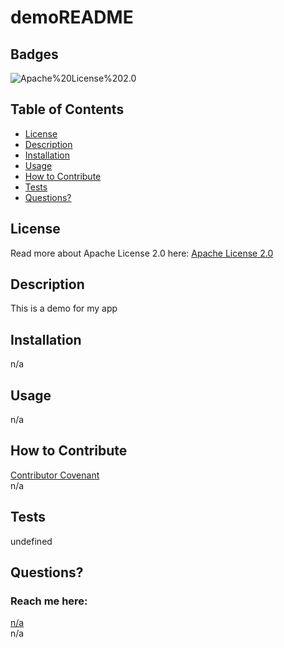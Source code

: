 
  # demoREADME

  ## Badges
  ![Apache%20License%202.0](https://img.shields.io/badge/license-'+Apache%20License%202.0+'-blue)



  ## Table of Contents
  * [License](#license)
  * [Description](#description)
  * [Installation](#installation)
  * [Usage](#usage)
  * [How to Contribute](#how-to-contribute)
  * [Tests](#tests)
  * [Questions?](#questions)


  ## License
  Read more about Apache License 2.0 here:
  [Apache License 2.0](https://opensource.org/licenses/Apache-2.0)

  ## Description
  This is a demo for my app

  ## Installation
  n/a

  ## Usage
  n/a

  ## How to Contribute
  [Contributor Covenant](https://www.contributor-covenant.org/)  
  n/a
  ## Tests
  undefined

  ## Questions?
  ### Reach me here: 
  [n/a](https://github.com/n/a)  
  n/a

